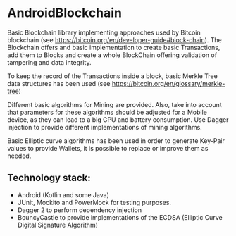 # AndroidBlockchain

Basic Blockchain library implementing approaches used by Bitcoin blockchain (see https://bitcoin.org/en/developer-guide#block-chain). 
The Blockchain offers and basic implementation to create basic Transactions, add them to Blocks and create a whole BlockChain offering validation of tampering and data integrity.

To keep the record of the Transactions inside a block, basic Merkle Tree data structures has been used (see https://bitcoin.org/en/glossary/merkle-tree)

Different basic algorithms for Mining are provided. Also, take into account that parameters for these algorithms should be adjusted for a Mobile device, as they can lead to a big CPU and battery consumption. Use Dagger injection to provide different implementations of mining algorithms.

Basic Elliptic curve algorithms has been used in order to generate Key-Pair values to provide Wallets, it is possible to replace or improve them as needed.

## Technology stack:

* Android (Kotlin and some Java)
* JUnit, Mockito and PowerMock for testing purposes.
* Dagger 2 to perform dependency injection
* BouncyCastle to provide implementations of the ECDSA (Elliptic Curve Digital Signature Algorithm)

